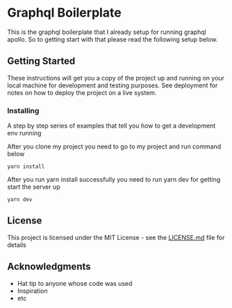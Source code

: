 # Graphql Boilerplate

This is the graphql boilerplate that I already setup for running graphql apollo. So to getting start with that please read the following setup below.

## Getting Started

These instructions will get you a copy of the project up and running on your local machine for development and testing purposes. See deployment for notes on how to deploy the project on a live system.

### Installing

A step by step series of examples that tell you how to get a development env running

After you clone my project you need to go to my project and run command below

```
yarn install
```

After you run yarn install successfully you need to run yarn dev for getting start the server up

```
yarn dev
```

## License

This project is licensed under the MIT License - see the [LICENSE.md](LICENSE.md) file for details

## Acknowledgments

* Hat tip to anyone whose code was used
* Inspiration
* etc
